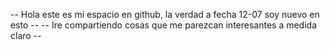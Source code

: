 -- Hola este es mi espacio en github, la verdad a fecha 12-07 soy nuevo en esto -- 
-- Ire compartiendo cosas que me parezcan interesantes a medida claro --
